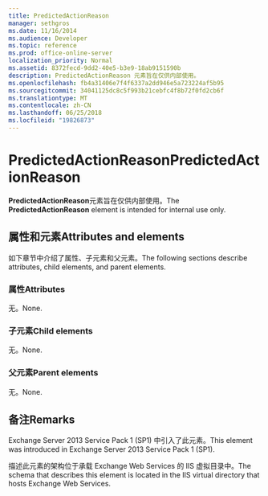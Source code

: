 ```yaml
---
title: PredictedActionReason
manager: sethgros
ms.date: 11/16/2014
ms.audience: Developer
ms.topic: reference
ms.prod: office-online-server
localization_priority: Normal
ms.assetid: 8372fecd-9dd2-40e5-b3e9-18ab9151590b
description: PredictedActionReason 元素旨在仅供内部使用。
ms.openlocfilehash: fb4a31406e7f4f6337a2dd946e5a723224af5b95
ms.sourcegitcommit: 34041125dc8c5f993b21cebfc4f8b72f0fd2cb6f
ms.translationtype: MT
ms.contentlocale: zh-CN
ms.lasthandoff: 06/25/2018
ms.locfileid: "19826873"
---
```

# <a name="predictedactionreason"></a><span data-ttu-id="ffa3e-103">PredictedActionReason</span><span class="sxs-lookup"><span data-stu-id="ffa3e-103">PredictedActionReason</span></span>

<span data-ttu-id="ffa3e-104">**PredictedActionReason**元素旨在仅供内部使用。</span><span class="sxs-lookup"><span data-stu-id="ffa3e-104">The **PredictedActionReason** element is intended for internal use only.</span></span> 

## <a name="attributes-and-elements"></a><span data-ttu-id="ffa3e-105">属性和元素</span><span class="sxs-lookup"><span data-stu-id="ffa3e-105">Attributes and elements</span></span>

<span data-ttu-id="ffa3e-106">如下章节中介绍了属性、子元素和父元素。</span><span class="sxs-lookup"><span data-stu-id="ffa3e-106">The following sections describe attributes, child elements, and parent elements.</span></span>
  
### <a name="attributes"></a><span data-ttu-id="ffa3e-107">属性</span><span class="sxs-lookup"><span data-stu-id="ffa3e-107">Attributes</span></span>

<span data-ttu-id="ffa3e-108">无。</span><span class="sxs-lookup"><span data-stu-id="ffa3e-108">None.</span></span>
  
### <a name="child-elements"></a><span data-ttu-id="ffa3e-109">子元素</span><span class="sxs-lookup"><span data-stu-id="ffa3e-109">Child elements</span></span>

<span data-ttu-id="ffa3e-110">无。</span><span class="sxs-lookup"><span data-stu-id="ffa3e-110">None.</span></span>
  
### <a name="parent-elements"></a><span data-ttu-id="ffa3e-111">父元素</span><span class="sxs-lookup"><span data-stu-id="ffa3e-111">Parent elements</span></span>

<span data-ttu-id="ffa3e-112">无。</span><span class="sxs-lookup"><span data-stu-id="ffa3e-112">None.</span></span>
  
## <a name="remarks"></a><span data-ttu-id="ffa3e-113">备注</span><span class="sxs-lookup"><span data-stu-id="ffa3e-113">Remarks</span></span>

<span data-ttu-id="ffa3e-114">Exchange Server 2013 Service Pack 1 (SP1) 中引入了此元素。</span><span class="sxs-lookup"><span data-stu-id="ffa3e-114">This element was introduced in Exchange Server 2013 Service Pack 1 (SP1).</span></span>
  
<span data-ttu-id="ffa3e-115">描述此元素的架构位于承载 Exchange Web Services 的 IIS 虚拟目录中。</span><span class="sxs-lookup"><span data-stu-id="ffa3e-115">The schema that describes this element is located in the IIS virtual directory that hosts Exchange Web Services.</span></span>
  

